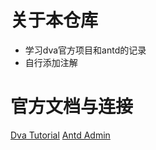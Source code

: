 # 关于本仓库
* 学习dva官方项目和antd的记录
* 自行添加注解

# 官方文档与连接
[Dva Tutorial](https://dvajs.com/guide/examples-and-boilerplates.html#%E5%AE%98%E6%96%B9)
[Antd Admin](https://github.com/zuiidea/antd-admin)